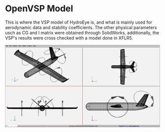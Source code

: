 # OpenVSP Model
This is where the VSP model of HydroEye is, and what is mainly used for aerodynamic data and stability coefficients. The other physical parameters usch as CG and I matrix were obtained through SolidWorks, additionally, the VSP's results were cross checked with a model done in XFLR5.

![alt-text](https://github.com/Fer-29/HydroEye-GNC/blob/main/OpenVSP%20Model/vsp.PNG)
